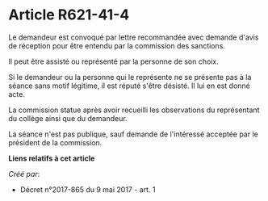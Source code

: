 # Article R621-41-4

Le demandeur est convoqué par lettre recommandée avec demande d'avis de réception pour être entendu par la commission des
sanctions.

Il peut être assisté ou représenté par la personne de son choix.

Si le demandeur ou la personne qui le représente ne se présente pas à la séance sans motif légitime, il est réputé s'être
désisté. Il lui en est donné acte.

La commission statue après avoir recueilli les observations du représentant du collège ainsi que du demandeur.

La séance n'est pas publique, sauf demande de l'intéressé acceptée par le président de la commission.

**Liens relatifs à cet article**

_Créé par_:

  - Décret n°2017-865 du 9 mai 2017 - art. 1
